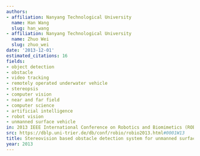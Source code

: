 ```yaml
---
authors:
- affiliation: Nanyang Technological University
  name: Han Wang
  slug: han_wang
- affiliation: Nanyang Technological University
  name: Zhuo Wei
  slug: zhuo_wei
date: '2013-12-01'
estimated_citations: 16
fields:
- object detection
- obstacle
- video tracking
- remotely operated underwater vehicle
- stereopsis
- computer vision
- near and far field
- computer science
- artificial intelligence
- robot vision
- unmanned surface vehicle
in: 2013 IEEE International Conference on Robotics and Biomimetics (ROBIO)
src: https://dblp.uni-trier.de/db/conf/robio/robio2013.html#0001W13
title: Stereovision based obstacle detection system for unmanned surface vehicle
year: 2013
---
```

